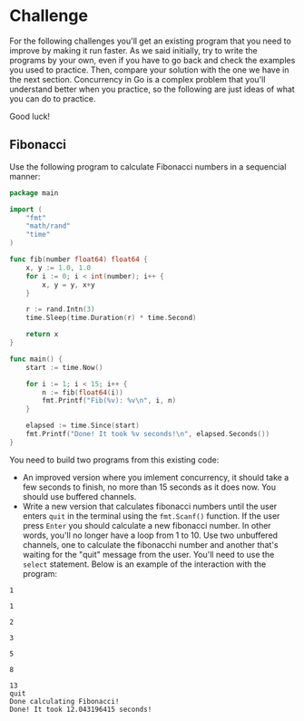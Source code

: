 # Challenge
For the following challenges you'll get an existing program that you need to improve by making it run faster. As we said initially, try to write the programs by your own, even if you have to go back and check the examples you used to practice. Then, compare your solution with the one we have in the next section. Concurrency in Go is a complex problem that you'll understand better when you practice, so the following are just ideas of what you can do to practice. 

Good luck!

## Fibonacci
Use the following program to calculate Fibonacci numbers in a sequencial manner:

```go
package main

import (
	"fmt"
	"math/rand"
	"time"
)

func fib(number float64) float64 {
	x, y := 1.0, 1.0
	for i := 0; i < int(number); i++ {
		x, y = y, x+y
	}

	r := rand.Intn(3)
	time.Sleep(time.Duration(r) * time.Second)

	return x
}

func main() {
	start := time.Now()

	for i := 1; i < 15; i++ {
		n := fib(float64(i))
		fmt.Printf("Fib(%v): %v\n", i, n)
	}

	elapsed := time.Since(start)
	fmt.Printf("Done! It took %v seconds!\n", elapsed.Seconds())
}
```

You need to build two programs from this existing code:

- An improved version where you imlement concurrency, it should take a few seconds to finish, no more than 15 seconds as it does now. You should use buffered channels.
- Write a new version that calculates fibonacci numbers until the user enters `quit` in the terminal using the `fmt.Scanf()` function. If the user press `Enter` you should calculate a new fibonacci number. In other words, you'll no longer have a loop from 1 to 10. Use two unbuffered channels, one to calculate the fibonacchi number and another that's waiting for the "quit" message from the user. You'll need to use the `select` statement. Below is an example of the interaction with the program:

```output
1

1

2

3

5

8

13
quit
Done calculating Fibonacci!
Done! It took 12.043196415 seconds!
```
